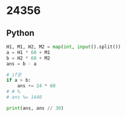# 24356

## Python

```python
H1, M1, H2, M2 = map(int, input().split())
a = H1 * 60 + M1
b = H2 * 60 + M2
ans = b - a

# if문
if a > b:
    ans += 24 * 60
# # %
# ans %= 1440

print(ans, ans // 30)
```

